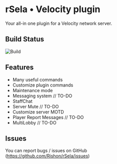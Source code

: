# rSela • Velocity plugin
Your all-in one plugin for a Velocity network server.
## Build Status
![Build](https://travis-ci.com/Rishon/rSela.svg?branch=main)

## Features

- Many useful commands
- Customize plugin commands
- Maintenance mode
- Messaging system // TO-DO
- StaffChat
- Server Mute // TO-DO 
- Customize server MOTD
- Player Report Messages // TO-DO
- MultiLobby // TO-DO


## Issues
You can report bugs / issues on GitHub (https://github.com/Rishon/rSela/issues)
